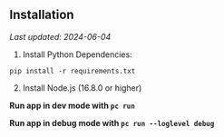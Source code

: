 ## Installation

*Last updated: 2024-06-04*

1. Install Python Dependencies: 

`pip install -r requirements.txt`


2. Install Node.js (16.8.0 or higher)

 **Run app in dev mode with `pc run`**

 **Run app in debug mode with `pc run --loglevel debug`**
